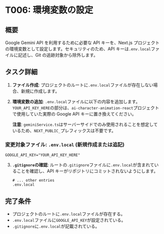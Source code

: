 # T006: 環境変数の設定

## 概要

Google Gemini API を利用するために必要な API キーを、Next.js プロジェクトの環境変数として設定します。セキュリティのため、API キーは`.env.local`ファイルに記述し、Git の追跡対象から除外します。

## タスク詳細

1.  **ファイル作成**: プロジェクトのルートに`.env.local`ファイルが存在しない場合、新規に作成します。

2.  **環境変数の追加**: `.env.local`ファイルに以下の内容を追加します。`YOUR_API_KEY_HERE`の部分は、`ai-character-animation-react`プロジェクトで使用していた実際の Google API キーに置き換えてください。

    **注意**: `geminiService.ts`はサーバーサイドでのみ使用されることを想定しているため、`NEXT_PUBLIC_`プレフィックスは不要です。

### 変更対象ファイル: `.env.local` (新規作成または追記)

```
GOOGLE_API_KEY="YOUR_API_KEY_HERE"
```

3.  **`.gitignore`の確認**: ルートの`.gitignore`ファイルに`.env.local`が含まれていることを確認し、API キーがリポジトリにコミットされないようにします。

    ```
    # ... other entries
    .env.local
    ```

## 完了条件

- プロジェクトのルートに`.env.local`ファイルが存在する。
- `.env.local`ファイルに`GOOGLE_API_KEY`が設定されている。
- `.gitignore`に`.env.local`が記載されている。
